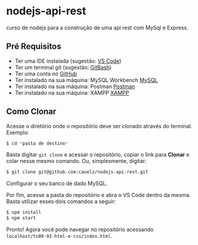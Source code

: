 # nodejs-api-rest
curso de nodejs para a construção de uma api rest com MySql e Express.

## Pré Requisitos

* Ter uma IDE instalada (sugestão: [VS Code](https://code.visualstudio.com/download))
* Ter um terminal git (sugestão: [GitBash](https://git-scm.com/downloads))
* Ter uma conta no [GitHub](https://github.com)
* Ter instalado na sua máquina: MySQL Workbench [MySQL](https://www.mysql.com/downloads/)
* Ter instalado na sua máquina: Postman [Postman](https://www.postman.com/downloads/)
* Ter instalado na sua máquina: XAMPP [XAMPP](https://www.apachefriends.org/download.html)


## Como Clonar

Acesse o diretório onde o repositório deve ser clonado através do terminal. Exemplo:

``` sh
$ cd *pasta de destino*
```

Basta digitar `git clone` e acessar o repositório, copiar o link para **Clonar** e colar nesse mesmo comando. Ou, simplesmente, digitar:

``` sh
$ git clone git@github.com:cauelz/nodejs-api-rest.git
```
Configurar o seu banco de dado MySQL.

Por fim, acesse a pasta do repositório e abra o VS Code dentro da mesma. Basta utilizar esses dois comandos a seguir:

```sh
$ npm install
$ npm start
```
Pronto! Agora você pode navegar no repositório acessando `localhost/tn09-02-html-e-css/index.html`.
